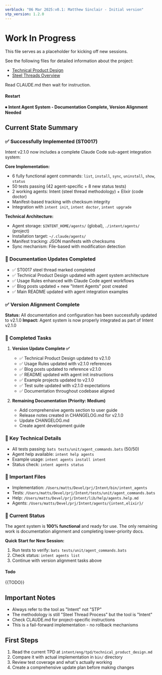 ```yaml
---
verblock: "06 Mar 2025:v0.1: Matthew Sinclair - Initial version"
stp_version: 1.2.0
---
```

# Work In Progress

This file serves as a placeholder for kicking off new sessions.

See the following files for detailed information about the project:

- [Technical Product Design](../eng/tpd/technical_product_design.md)
- [Steel Threads Overview](st/steel_threads.md)

Read CLAUDE.md then wait for instruction.

#### Restart

⏺ **Intent Agent System - Documentation Complete, Version Alignment Needed**

## Current State Summary

### ✅ Successfully Implemented (ST0017)

Intent v2.1.0 now includes a complete Claude Code sub-agent integration system:

**Core Implementation:**

- 6 fully functional agent commands: `list`, `install`, `sync`, `uninstall`, `show`, `status`
- 50 tests passing (42 agent-specific + 8 new status tests)
- 2 working agents: Intent (steel thread methodology) + Elixir (code doctor)
- Manifest-based tracking with checksum integrity
- Integration with `intent init`, `intent doctor`, `intent upgrade`

**Technical Architecture:**

- Agent storage: `$INTENT_HOME/agents/` (global), `./intent/agents/` (project)
- Installation target: `~/.claude/agents/`
- Manifest tracking: JSON manifests with checksums
- Sync mechanism: File-based with modification detection

### 📝 Documentation Updates Completed

- ✅ ST0017 steel thread marked completed
- ✅ Technical Product Design updated with agent system architecture
- ✅ Usage Rules enhanced with Claude Code agent workflows
- ✅ Blog posts updated + new "Intent Agents" post created
- ✅ Main README updated with agent integration examples

### ✅ Version Alignment Complete

**Status:** All documentation and configuration has been successfully updated to v2.1.0
**Impact:** Agent system is now properly integrated as part of Intent v2.1.0

### 🎯 Completed Tasks

1. **Version Update Complete ✅**
   - ✅ Technical Product Design updated to v2.1.0
   - ✅ Usage Rules updated with v2.1.0 references  
   - ✅ Blog posts updated to reference v2.1.0
   - ✅ README updated with agent init instructions
   - ✅ Example projects updated to v2.1.0
   - ✅ Test suite updated with v2.1.0 expectations
   - ✅ Documentation throughout codebase aligned

2. **Remaining Documentation (Priority: Medium)**
   - Add comprehensive agents section to user guide
   - Release notes created in CHANGELOG.md for v2.1.0
   - Update CHANGELOG.md
   - Create agent development guide

### 🔧 Key Technical Details

- All tests passing: `bats tests/unit/agent_commands.bats` (50/50)
- Agent help available: `intent help agents`
- Example usage: `intent agents install intent`
- Status check: `intent agents status`

### 📂 Important Files

- Implementation: `/Users/matts/Devel/prj/Intent/bin/intent_agents`
- Tests: `/Users/matts/Devel/prj/Intent/tests/unit/agent_commands.bats`
- Help: `/Users/matts/Devel/prj/Intent/lib/help/agents.help.md`
- Agents: `/Users/matts/Devel/prj/Intent/agents/{intent,elixir}/`

### 🚀 Current Status

The agent system is **100% functional** and ready for use. The only remaining work is documentation alignment and completing lower-priority docs.

**Quick Start for New Session:**

1. Run tests to verify: `bats tests/unit/agent_commands.bats`
2. Check status: `intent agents list`
3. Continue with version alignment tasks above

#### Todo

{{TODO}}

## Important Notes

- Always refer to the tool as "Intent" not "STP"
- The methodology is still "Steel Thread Process" but the tool is "Intent"
- Check CLAUDE.md for project-specific instructions
- This is a fail-forward implementation - no rollback mechanisms

## First Steps

  1. Read the current TPD at `intent/eng/tpd/technical_product_design.md`
  2. Compare it with actual implementation in `bin/` directory
  3. Review test coverage and what's actually working
  4. Create a comprehensive update plan before making changes
